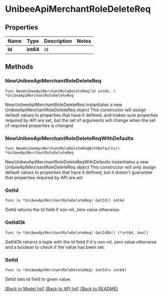 # UnibeeApiMerchantRoleDeleteReq

## Properties

Name | Type | Description | Notes
------------ | ------------- | ------------- | -------------
**Id** | **int64** | id | 

## Methods

### NewUnibeeApiMerchantRoleDeleteReq

`func NewUnibeeApiMerchantRoleDeleteReq(id int64, ) *UnibeeApiMerchantRoleDeleteReq`

NewUnibeeApiMerchantRoleDeleteReq instantiates a new UnibeeApiMerchantRoleDeleteReq object
This constructor will assign default values to properties that have it defined,
and makes sure properties required by API are set, but the set of arguments
will change when the set of required properties is changed

### NewUnibeeApiMerchantRoleDeleteReqWithDefaults

`func NewUnibeeApiMerchantRoleDeleteReqWithDefaults() *UnibeeApiMerchantRoleDeleteReq`

NewUnibeeApiMerchantRoleDeleteReqWithDefaults instantiates a new UnibeeApiMerchantRoleDeleteReq object
This constructor will only assign default values to properties that have it defined,
but it doesn't guarantee that properties required by API are set

### GetId

`func (o *UnibeeApiMerchantRoleDeleteReq) GetId() int64`

GetId returns the Id field if non-nil, zero value otherwise.

### GetIdOk

`func (o *UnibeeApiMerchantRoleDeleteReq) GetIdOk() (*int64, bool)`

GetIdOk returns a tuple with the Id field if it's non-nil, zero value otherwise
and a boolean to check if the value has been set.

### SetId

`func (o *UnibeeApiMerchantRoleDeleteReq) SetId(v int64)`

SetId sets Id field to given value.



[[Back to Model list]](../README.md#documentation-for-models) [[Back to API list]](../README.md#documentation-for-api-endpoints) [[Back to README]](../README.md)


